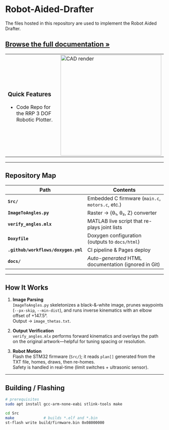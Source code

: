 # Robot-Aided-Drafter

The files hosted in this repository are used to implement the Robot Aided Drafter. 

[**Browse the full documentation »**]((https://charith-sunku.github.io/Robot-Aided-Drafter/))
---
<table>
<tr><td width="50%">

### Quick Features
* Code Repo for the RRP 3 DOF Robotic Plotter.  

</td><td>

<img src="robotarm_cad.png" width="320" alt="CAD render"/>

</td></tr></table>

---

## Repository Map

| Path | Contents |
|------|----------|
| **`Src/`** | Embedded C firmware (`main.c`, `motors.c`, etc.) |
| **`ImageToAngles.py`** | Raster → {θ₁, θ₂, Z} converter |
| **`verify_angles.mlx`** | MATLAB live script that re-plays joint lists |
| **`Doxyfile`** | Doxygen configuration (outputs to `docs/html`) |
| **`.github/workflows/doxygen.yml`** | CI pipeline & Pages deploy |
| **`docs/`** | _Auto-generated_ HTML documentation (ignored in Git) |

---

## How It Works

1. **Image Parsing**  
   `ImageToAngles.py` skeletonizes a black-&-white image, prunes
   waypoints (`--px-skip`, `--min-dist`), and runs inverse kinematics with an
   elbow offset of +147.5°.  
   Output → `image_thetas.txt`.

2. **Output Verification**  
   `verify_angles.mlx` performs forward kinematics and overlays the path on the original
   artwork—helpful for tuning spacing or resolution.

3. **Robot Motion**  
   Flash the STM32 firmware (`Src/`); it reads `plan[]` generated from the
   TXT file, homes, draws, then re-homes.  
   Safety is handled in real-time (limit switches + ultrasonic sensor).

---

## Building / Flashing

```bash
# prerequisites
sudo apt install gcc-arm-none-eabi stlink-tools make

cd Src
make             # builds *.elf and *.bin
st-flash write build/firmware.bin 0x08000000

